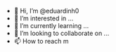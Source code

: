 - 👋 Hi, I’m @eduardinh0
- 👀 I’m interested in ...
- 🌱 I’m currently learning ...
- 💞️ I’m looking to collaborate on ...
- 📫 How to reach m
